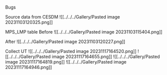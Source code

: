 Bugs

Source data from CESDM
![[../../../Gallery/Pasted image 20231103120325.png]]

MPS_LMP table
Before
![[../../../Gallery/Pasted image 20231103115404.png]]

After
![[../../../Gallery/Pasted image 20231103120227.png]]


Collect UT
![[../../../Gallery/Pasted image 20231117164520.png]]
![[../../../Gallery/Pasted image 20231117164655.png]]
![[../../../Gallery/Pasted image 20231117164819.png]]
![[../../../Gallery/Pasted image 20231117164946.png]]